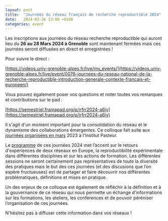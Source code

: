 ```yaml
---
layout: post
title:  "Journées du réseau français de recherche reproductible 2024"
date:   2024-03-26 13:00 +0100
categories: event
---
```


Les inscriptions aux journées du réseau recherche reproductible qui auront lieu du **26 au 28 Mars 2024 à Grenoble** sont maintenant fermées mais ces journées seront diffusées en direct et enregistrées !

Pour suivre le direct : 

[https://videos.univ-grenoble-alpes.fr/live/my_events/](https://videos.univ-grenoble-alpes.fr/live/event/0076-journees-du-reseau-national-de-la-recherche-reproductible-introduction-generale-contexte-francais-et-europeen/)

Vous pouvez également poser vos questions et noter toutes vos remarques et contributions sur le pad :

[https://semestriel.framapad.org/p/jrfrr2024-a6iy](https://semestriel.framapad.org/p/jrfrr2024-a6iy)


Il s'agit d'un moment important pour la consolidation du réseau et le dynamisme des collaborations émergentes. Ce colloque fait suite aux [journées organisées en mars](https://www.recherche-reproductible.fr/rr-days/) 2023 à l'Institut Pasteur.

Le [programme](https://jrfrr-2024.sciencesconf.org/resource/page/id/1) de ces journées 2024 met l’accent sur le retours d'expériences de deux réseaux en Europe, la reproductibilité expérimentale dans différentes disciplines et sur les actions de formation. Les différentes sessions ne seront certainement pas représentatives de toute la diversité des pratiques mais le but des ces journées (et des discusions que l’on espère fructueuses) est de partager et faire découvrir nos différentes problématiques, définitions et mises en pratique.

Un des enjeux de ce colloque est également de réfléchir à la définition et à la gouvernance de ce réseau qui nous permette un échange d'informations sur les formations, les ateliers, les conférences et de pouvoir péréniser l’organisation de ces journées.


N'hésitez pas à diffuser cette information dans vos réseaux ! 
